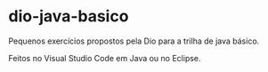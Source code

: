 # dio-java-basico
Pequenos exercícios propostos pela Dio para a trilha de java básico.


Feitos no Visual Studio Code em Java ou no Eclipse.
